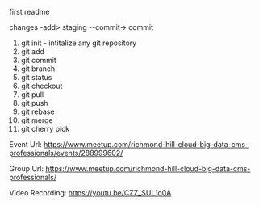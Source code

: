first readme


changes -add> staging  --commit-> commit 

1. git init - intitalize any git repository
2. git add
3. git commit
4. git branch
5. git status
6. git checkout 
7. git pull
8. git push
9. git rebase
10. git merge
11. git cherry pick


Event Url:
https://www.meetup.com/richmond-hill-cloud-big-data-cms-professionals/events/288999602/

Group Url:
https://www.meetup.com/richmond-hill-cloud-big-data-cms-professionals/

Video Recording:
https://youtu.be/CZZ_SUL1o0A

